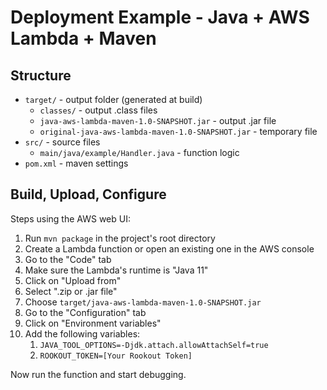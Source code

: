 # Deployment Example - Java + AWS Lambda + Maven

## Structure

* `target/` - output folder (generated at build)
    * `classes/` - output .class files
    * `java-aws-lambda-maven-1.0-SNAPSHOT.jar` - output .jar file
    * `original-java-aws-lambda-maven-1.0-SNAPSHOT.jar` - temporary file
* `src/` - source files
    * `main/java/example/Handler.java` - function logic
* `pom.xml` - maven settings

## Build, Upload, Configure

Steps using the AWS web UI:

1. Run `mvn package` in the project's root directory
1. Create a Lambda function or open an existing one in the AWS console
1. Go to the "Code" tab
1. Make sure the Lambda's runtime is "Java 11"
1. Click on "Upload from"
1. Select ".zip or .jar file"
1. Choose `target/java-aws-lambda-maven-1.0-SNAPSHOT.jar`
1. Go to the "Configuration" tab
1. Click on "Environment variables"
1. Add the following variables:
    1. `JAVA_TOOL_OPTIONS=-Djdk.attach.allowAttachSelf=true`
    1. `ROOKOUT_TOKEN=[Your Rookout Token]`

Now run the function and start debugging.
